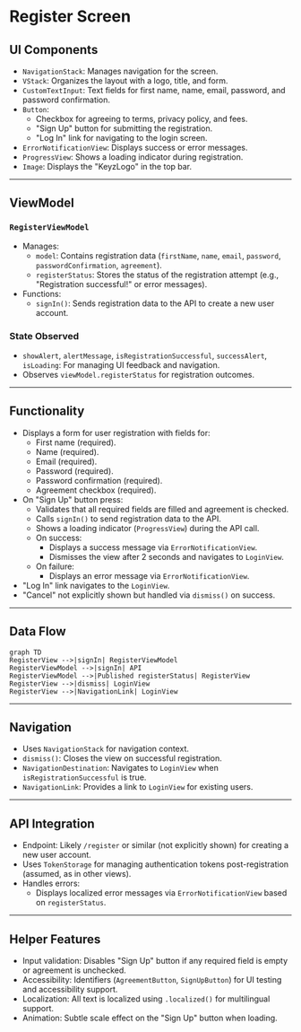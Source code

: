# Register Screen

## UI Components

* `NavigationStack`: Manages navigation for the screen.
* `VStack`: Organizes the layout with a logo, title, and form.
* `CustomTextInput`: Text fields for first name, name, email, password, and password confirmation.
* `Button`: 
  * Checkbox for agreeing to terms, privacy policy, and fees.
  * "Sign Up" button for submitting the registration.
  * "Log In" link for navigating to the login screen.
* `ErrorNotificationView`: Displays success or error messages.
* `ProgressView`: Shows a loading indicator during registration.
* `Image`: Displays the "KeyzLogo" in the top bar.

---

## ViewModel

### `RegisterViewModel`
* Manages:
  * `model`: Contains registration data (`firstName`, `name`, `email`, `password`, `passwordConfirmation`, `agreement`).
  * `registerStatus`: Stores the status of the registration attempt (e.g., "Registration successful!" or error messages).
* Functions:
  * `signIn()`: Sends registration data to the API to create a new user account.

### State Observed
* `showAlert`, `alertMessage`, `isRegistrationSuccessful`, `successAlert`, `isLoading`: For managing UI feedback and navigation.
* Observes `viewModel.registerStatus` for registration outcomes.

---

## Functionality

* Displays a form for user registration with fields for:
  * First name (required).
  * Name (required).
  * Email (required).
  * Password (required).
  * Password confirmation (required).
  * Agreement checkbox (required).
* On "Sign Up" button press:
  * Validates that all required fields are filled and agreement is checked.
  * Calls `signIn()` to send registration data to the API.
  * Shows a loading indicator (`ProgressView`) during the API call.
  * On success:
    * Displays a success message via `ErrorNotificationView`.
    * Dismisses the view after 2 seconds and navigates to `LoginView`.
  * On failure:
    * Displays an error message via `ErrorNotificationView`.
* "Log In" link navigates to the `LoginView`.
* "Cancel" not explicitly shown but handled via `dismiss()` on success.

---

## Data Flow

```mermaid
graph TD
RegisterView -->|signIn| RegisterViewModel
RegisterViewModel -->|signIn| API
RegisterViewModel -->|Published registerStatus| RegisterView
RegisterView -->|dismiss| LoginView
RegisterView -->|NavigationLink| LoginView
```

---

## Navigation

* Uses `NavigationStack` for navigation context.
* `dismiss()`: Closes the view on successful registration.
* `NavigationDestination`: Navigates to `LoginView` when `isRegistrationSuccessful` is true.
* `NavigationLink`: Provides a link to `LoginView` for existing users.

---

## API Integration

* Endpoint: Likely `/register` or similar (not explicitly shown) for creating a new user account.
* Uses `TokenStorage` for managing authentication tokens post-registration (assumed, as in other views).
* Handles errors:
  * Displays localized error messages via `ErrorNotificationView` based on `registerStatus`.

---

## Helper Features

* Input validation: Disables "Sign Up" button if any required field is empty or agreement is unchecked.
* Accessibility: Identifiers (`AgreementButton`, `SignUpButton`) for UI testing and accessibility support.
* Localization: All text is localized using `.localized()` for multilingual support.
* Animation: Subtle scale effect on the "Sign Up" button when loading.
